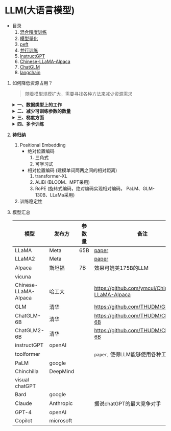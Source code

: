 # LLM(大语言模型)

- 目录
    1. [混合精度训练](自然语言处理/LLM/混合精度训练.md)
    2. [模型量化](自然语言处理/LLM/模型量化.md)
    3. [peft](自然语言处理/LLM/peft.md)
    4. [并行训练](自然语言处理/LLM/并行训练.md)
    5. [instructGPT](自然语言处理/LLM/instructGPT.md)
    6. [Chinese-LLaMA-Alpaca](自然语言处理/LLM/Chinese-LLaMA-Alpaca.md)
    7. [ChatGLM](自然语言处理/LLM/ChatGLM.md)
    8. [langchain](自然语言处理/LLM/langchain.md)

1. 如何降低资源占用？
    > 随着模型规模扩大，需要寻找各种方法来减少资源需求
    
    <details>
    <summary><b>一、数据类型上的工作</b></summary>

    1. 新的数据类型
        |数据类型||备注|
        |---|---|---|
        |FP32|float32|全精度(4bytes)|
        |FP16|float16|半精度(2bytes)|
        |BF16|bfloat16|半精度(2bytes)|
        |...|||
    2. [混合精度训练](自然语言处理/LLM/混合精度训练.md)
        - 部分操作使用FP16，部分操作使用FP32
    3. [模型量化(quantization)](自然语言处理/LLM/模型量化.md)
        - 进一步压缩，使用1byte来存储参数

    </details>

    <details>
    <summary><b>二、减少可训练参数的数量</b></summary>

    1. [peft](自然语言处理/LLM/peft.md)
        - 模型主体部分的参数不变，只添加少量adapter，通过微调这部分参数，来达到微调整个模型的效果
        - 目前常用的两种方式
            1. lora [paper](https://arxiv.org/abs/2106.09685)
            2. P-Tuning v2
    2. QLoRA
        - 两种方式的融合: `Quantization` + peft中的`lora`方式

    </details>

    <details>
    <summary><b>三、梯度方面</b></summary>

    1. gradient accumulate
        - 多个batch前向传播，计算loss后，累加在一起，再进行反向传播
    2. gradient checkpoint
        - 显存占用，激活函数占大头，以`bert-base`为例，model占用2%，optimizer占用10%，激活函数占用87.6%
        - 解决方式：时间换空间，又称 激活函数重演(rematerialization)

    </details>

    <details>
    <summary><b>四、多卡训练</b></summary>

    1. [x] 数据并行 (Data Parallelism)
    2. [ ] 模型并行
        1. 简单的模型并行 (分层)
        2. 流水线并行 (Gpipe)
        3. 张量并行 (Megatron-LM)
    3. [ ] 优化器并行 (ZeRO)

    </details>

2. **待归纳**
    1. Positional Embedding
        - 绝对位置编码
            1. 三角式
            2. 可学习式
        - 相对位置编码 (建模单词两两之间的相对距离)
            1. transformer-XL
            2. ALiBi (BLOOM、MPT采用)
            3. RoPE (旋转式编码，绝对编码实现相对编码， PaLM、GLM-130B、LLaMa采用)
    2. 训练稳定性

3. 模型汇总

    |模型|发布方|参数量|备注|
    |---|---|---|---|
    |LLaMA|Meta|65B|[paper](https://arxiv.org/abs/2302.13971v1)|
    |LLaMA2|Meta||[paper](https://ai.meta.com/research/publications/llama-2-open-foundation-and-fine-tuned-chat-models/)|
    |Alpaca|斯坦福|7B|效果可媲美175B的LLM|
    |vicuna||||
    |Chinese-LLaMA-Alpaca|哈工大||https://github.com/ymcui/Chinese-LLaMA-Alpaca|
    |GLM|清华||https://github.com/THUDM/GLM|
    |ChatGLM-6B|清华||https://github.com/THUDM/ChatGLM-6B|
    |ChatGLM2-6B|清华||https://github.com/THUDM/ChatGLM2-6B|
    |instructGPT|openAI|||
    |toolformer|||`paper`, 使得LLM能够使用各种工具|
    |PaLM|google|||
    |Chinchilla|DeepMind|||
    |visual chatGPT||||
    |Bard|google|||
    |Claude|Anthropic||据说chatGPT的最大竞争对手|
    |GPT-4|openAI|||
    |Copilot|microsoft|||